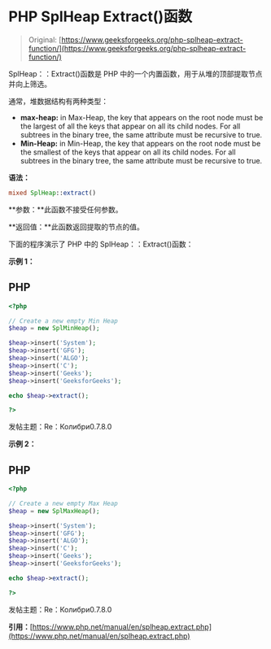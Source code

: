 # PHP SplHeap Extract()函数

> Original: [https://www.geeksforgeeks.org/php-splheap-extract-function/](https://www.geeksforgeeks.org/php-splheap-extract-function/)

SplHeap：：Extract()函数是 PHP 中的一个内置函数，用于从堆的顶部提取节点并向上筛选。

通常，堆数据结构有两种类型：

*   **max-heap:** in Max-Heap, the key that appears on the root node must be the largest of all the keys that appear on all its child nodes. For all subtrees in the binary tree, the same attribute must be recursive to true.
*   **Min-Heap:** in Min-Heap, the key that appears on the root node must be the smallest of the keys that appear on all its child nodes. For all subtrees in the binary tree, the same attribute must be recursive to true.

**语法：**

```php
mixed SplHeap::extract()
```

**参数：**此函数不接受任何参数。

**返回值：**此函数返回提取的节点的值。

下面的程序演示了 PHP 中的 SplHeap：：Extract()函数：

**示例 1：**

## PHP

```php
<?php 

// Create a new empty Min Heap 
$heap = new SplMinHeap(); 

$heap->insert('System'); 
$heap->insert('GFG'); 
$heap->insert('ALGO'); 
$heap->insert('C');
$heap->insert('Geeks'); 
$heap->insert('GeeksforGeeks'); 

echo $heap->extract();

?>
```

发帖主题：Re：Колибри0.7.8.0

**示例 2：**

## PHP

```php
<?php 

// Create a new empty Max Heap 
$heap = new SplMaxHeap(); 

$heap->insert('System'); 
$heap->insert('GFG'); 
$heap->insert('ALGO'); 
$heap->insert('C');
$heap->insert('Geeks'); 
$heap->insert('GeeksforGeeks'); 

echo $heap->extract();

?>
```

发帖主题：Re：Колибри0.7.8.0

**引用：**[https://www.php.net/manual/en/splheap.extract.php](https://www.php.net/manual/en/splheap.extract.php)